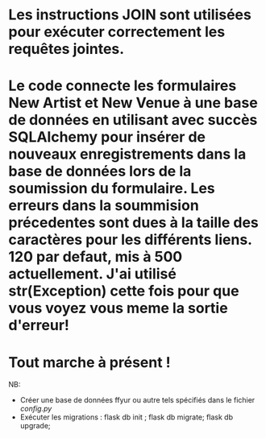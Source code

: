 # Les instructions JOIN sont utilisées pour exécuter correctement les requêtes jointes.
# Le code connecte les formulaires New Artist et New Venue à une base de données en utilisant avec succès SQLAlchemy pour insérer de nouveaux enregistrements dans la base de données lors de la soumission du formulaire. Les erreurs dans la soummision précedentes sont dues à la taille des caractères pour les différents liens. 120 par defaut, mis à 500 actuellement. J'ai utilisé str(Exception) cette fois pour que vous voyez vous meme la sortie d'erreur! 

# Tout marche à présent !

NB:
- Créer une base de données ffyur ou autre tels spécifiés dans le fichier *config.py*
- Exécuter les migrations : flask db init ; flask db migrate; flask db upgrade;


